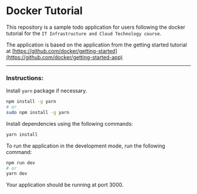 # Docker Tutorial

This repository is a sample todo application for users following the docker tutorial for the `IT Infrastructure and Cloud Technology course`.

The application is based on the application from the getting started tutorial at [https://github.com/docker/getting-started](https://github.com/docker/getting-started-app)

---
### Instructions:

Install `yarn` package if necessary.

```bash
npm install -g yarn
# or
sudo npm install -g yarn
```

Install dependencies using the following commands:

```bash
yarn install
```

To run the application in the development mode, run the following command:

```bash
npm run dev
# or
yarn dev
```

Your application should be running at port 3000.
